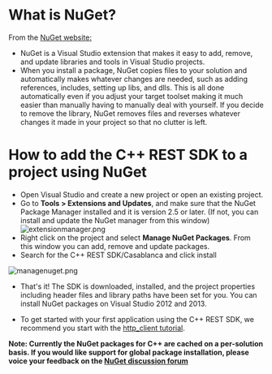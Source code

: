 # What is NuGet?

From the [NuGet website:](http://docs.nuget.org/docs/start-here/overview)

*   NuGet is a Visual Studio extension that makes it easy to add, remove, and update libraries and tools in Visual Studio projects.
*   When you install a package, NuGet copies files to your solution and automatically makes whatever changes are needed, such as adding references, includes, setting up libs, and dlls. This is all done automatically even if you adjust your target toolset making it much easier than manually having to manually deal with yourself. If you decide to remove the library, NuGet removes files and reverses whatever changes it made in your project so that no clutter is left.

# How to add the C++ REST SDK to a project using NuGet

*   Open Visual Studio and create a new project or open an existing project.
*   Go to **Tools > Extensions and Updates**, and make sure that the NuGet Package Manager installed and it is version 2.5 or later. (If not, you can install and update the NuGet manager from this window) ![extensionmanager.png](http://download-codeplex.sec.s-msft.com/Download?ProjectName=casablanca&DownloadId=812862 "extensionmanager.png")
*   Right click on the project and select **Manage NuGet Packages**. From this window you can add, remove and update packages.
*   Search for the C++ REST SDK/Casablanca and click install

![managenuget.png](http://download-codeplex.sec.s-msft.com/Download?ProjectName=casablanca&DownloadId=812861 "managenuget.png")

*   That's it! The SDK is downloaded, installed, and the project properties including header files and library paths have been set for you. You can install NuGet packages on Visual Studio 2012 and 2013.

*   To get started with your first application using the C++ REST SDK, we recommend you start with the [http_client tutorial](https://casablanca.codeplex.com/wikipage?title=Http%20Client%20Tutorial).

**Note: Currently the NuGet packages for C++ are cached on a per-solution basis. If you would like support for global package installation, please voice your feedback on the [NuGet discussion forum](https://nuget.codeplex.com/discussions/429991)**